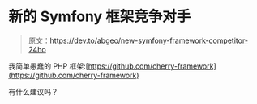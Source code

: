 # 新的 Symfony 框架竞争对手

> 原文：<https://dev.to/abgeo/new-symfony-framework-competitor-24ho>

我简单愚蠢的 PHP 框架:[https://github.com/cherry-framework](https://github.com/cherry-framework)

有什么建议吗？
